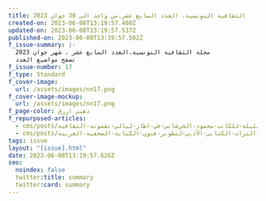 ```yaml
---
title: الثقافية التونسية. العدد السابع عشر.من واحد الى 30 جوان 2023
created-on: 2023-06-08T13:19:57.460Z
updated-on: 2023-06-08T13:19:57.537Z
published-on: 2023-06-08T13:19:57.582Z
f_issue-summary: |-
  مجلة الثقافية التونسية.العدد السابع عشر . شهر جوان 2023
  تصفح مواضيع العدد
f_issue-number: 17
f_type: Standard
f_cover-image:
  url: /assets/images/nn17.png
f_cover-image-mockup:
  url: /assets/images/nn17.png
f_page-color: ذهبي ازرق
f_repurposed-articles:
  - cms/posts/احتفاء-برواية-حدث-في-تلك-الليلة-للكاتب-محمود-الحرشاني-في-اطار-ليالي-تقموته-الثقافية.md
  - cms/posts/استضافة-التراث-الكتابي-الأدبي-لتطوير-فنون-الكتابة-الصحفية-العربية.md
tags: issue
layout: "[issue].html"
date: 2023-06-08T13:19:57.626Z
seo:
  noindex: false
  twitter:title: summary
  twitter:card: summary
---
```

